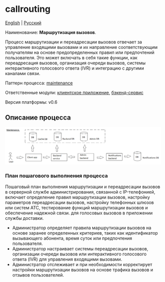 # callrouting

[English](callrouting.md) | [Русский](callrouting.ru.md)

Наименование: **Маршрутизация вызовов**.

Процесс маршрутизации и переадресации вызовов отвечает за управление входящими вызовами и их направление соответствующим получателям на основе предопределенных правил или предпочтений пользователя. 
Это может включать в себя такие функции, как переадресация вызовов, организация очереди вызовов, системы интерактивного голосового ответа (IVR) и интеграцию с другими каналами связи.

Паттерн процесса: [maintenance](../../processpatterns/maintenance.ru.md)

Ответственные модули: [клиентское приложение](../../frontend/adminclient.ru.md), [бэкенд-сервис](../../backend/adminbackend.ru.md)

Версия платформы: v0.6

## Описание процесса

![maintenance_overall](../../img/processpatterns/maintenance_overall.png)

### План пошагового выполнения процесса

Пошаговый план выполнения маршрутизации и переадресации вызовов в серверной службе администрирования, связанной с IP-телефонией, включает определение правил маршрутизации вызовов, настройку параметров переадресации вызовов, настройку телефонных шлюзов или систем АТС, тестирование функций маршрутизации вызовов и обеспечение надежной связи. для голосовых вызовов в приложении службы доставки.

- Администратор определяет правила маршрутизации вызовов на основе заранее определенных критериев, таких как идентификатор вызывающего абонента, время суток или предпочтения пользователя.
- Администратор настраивает системы переадресации вызовов, организации очереди вызовов или интерактивного голосового ответа (IVR) для управления входящими вызовами.
- Администратор отслеживает и при необходимости корректирует настройки маршрутизации вызовов на основе трафика вызовов и отзывов пользователей.
